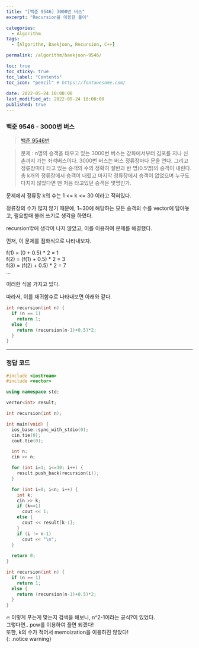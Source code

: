 ```yaml
---
title: "[백준 9546] 3000번 버스"
excerpt: "Recursion을 이용한 풀이"

categories:
  - Algorithm
tags:
  - [Algorithm, Baekjoon, Recursion, C++]

permalink: /algorithm/baekjoon-9546/

toc: true
toc_sticky: true
toc_label: "Contents"
toc_icon: "pencil" # https://fontawesome.com/
 
date: 2022-05-24 10:00:00
last_modified_at: 2022-05-24 10:00:00
published: true
---
```


### 백준 9546 - 3000번 버스

> [백준 9546번](https://www.acmicpc.net/problem/9546)  

> 문제 : n명의 승객을 태우고 있는 3000번 버스는 강화에서부터 김포를 지나 신촌까지 가는 좌석버스이다. 3000번 버스는 버스 정류장마다 문을 연다. 그리고 정류장마다 타고 있는 승객의 수의 정확히 절반과 반 명(0.5명)의 승객이 내린다. 총 k개의 정류장에서 승객이 내렸고 마지막 정류장에서 승객이 없었으며 누구도 다치지 않았다면 맨 처음 타고있던 승객은 몇명인가.  

문제에서 정류장 k의 수는 1 <= k <= 30 이라고 적혀있다.  

정류장의 수가 많지 않기 때문에, 1~30에 해당하는 모든 승객의 수를 vector에 담아놓고, 필요할때 불러 쓰기로 생각을 하였다.  

recursion밖에 생각이 나지 않았고, 이를 이용하여 문제를 해결했다.  

먼저, 이 문제를 점화식으로 나타내보자.  

f(1) = (0 + 0.5) * 2  = 1  
f(2) = (f(1) + 0.5) * 2  =  3  
f(3) = (f(2) + 0.5) * 2  =  7  
...  

이러한 식을 가지고 있다.  

따라서, 이를 재귀함수로 나타내보면 아래와 같다.  

```cpp
int recursion(int n) {
  if (n == 1)
    return 1;
  else {
    return (recursion(n-1)+0.5)*2;    
  }
}
```

---  

### 정답 코드

```cpp
#include <iostream>
#include <vector>

using namespace std;

vector<int> result;

int recursion(int n);

int main(void) {
  ios_base::sync_with_stdio(0);
  cin.tie(0);
  cout.tie(0);

  int n;
  cin >> n;

  for (int i=1; i<=30; i++) {
    result.push_back(recursion(i));
  }

  for (int i=0; i<n; i++) {
    int k;
    cin >> k;
    if (k==1)
      cout << 1;
    else {
      cout << result[k-1];
    }
    if (i != n-1)
      cout << "\n";
  }
  
  return 0;
}

int recursion(int n) {
  if (n == 1)
    return 1;
  else {
    return (recursion(n-1)+0.5)*2;    
  }
}
```

🔥 이렇게 푸는게 맞는지 검색을 해보니, n^2-1이라는 공식?이 있었다.  
그렇다면.. pow를 이용하여 풀면 되겠다!  
또한, k의 수가 적어서 memoization을 이용하진 않았다!  
{: .notice warning}  